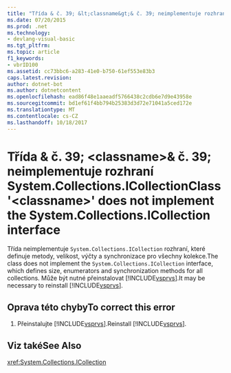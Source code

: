 ```yaml
---
title: "Třída & č. 39; &lt;classname&gt;& č. 39; neimplementuje rozhraní System.Collections.ICollection"
ms.date: 07/20/2015
ms.prod: .net
ms.technology:
- devlang-visual-basic
ms.tgt_pltfrm: 
ms.topic: article
f1_keywords:
- vbrID100
ms.assetid: cc73bbc6-a283-41e0-b750-61ef553e83b3
caps.latest.revision: 
author: dotnet-bot
ms.author: dotnetcontent
ms.openlocfilehash: ead86f48e1aaeadf5766438c2cdb6e7d9e43958e
ms.sourcegitcommit: bd1ef61f4bb794b25383d3d72e71041a5ced172e
ms.translationtype: MT
ms.contentlocale: cs-CZ
ms.lasthandoff: 10/18/2017
---
```

# <a name="class-39ltclassnamegt39-does-not-implement-the-systemcollectionsicollection-interface"></a><span data-ttu-id="8943b-102">Třída & č. 39; &lt;classname&gt;& č. 39; neimplementuje rozhraní System.Collections.ICollection</span><span class="sxs-lookup"><span data-stu-id="8943b-102">Class &#39;&lt;classname&gt;&#39; does not implement the System.Collections.ICollection interface</span></span>
<span data-ttu-id="8943b-103">Třída neimplementuje `System.Collections.ICollection` rozhraní, které definuje metody, velikost, výčty a synchronizace pro všechny kolekce.</span><span class="sxs-lookup"><span data-stu-id="8943b-103">The class does not implement the `System.Collections.ICollection` interface, which defines size, enumerators and synchronization methods for all collections.</span></span> <span data-ttu-id="8943b-104">Může být nutné přeinstalovat [!INCLUDE[vsprvs](~/includes/vsprvs-md.md)].</span><span class="sxs-lookup"><span data-stu-id="8943b-104">It may be necessary to reinstall [!INCLUDE[vsprvs](~/includes/vsprvs-md.md)].</span></span>  
  
## <a name="to-correct-this-error"></a><span data-ttu-id="8943b-105">Oprava této chyby</span><span class="sxs-lookup"><span data-stu-id="8943b-105">To correct this error</span></span>  
  
1.  <span data-ttu-id="8943b-106">Přeinstalujte [!INCLUDE[vsprvs](~/includes/vsprvs-md.md)].</span><span class="sxs-lookup"><span data-stu-id="8943b-106">Reinstall [!INCLUDE[vsprvs](~/includes/vsprvs-md.md)].</span></span>  
  
## <a name="see-also"></a><span data-ttu-id="8943b-107">Viz také</span><span class="sxs-lookup"><span data-stu-id="8943b-107">See Also</span></span>  
 <xref:System.Collections.ICollection>

